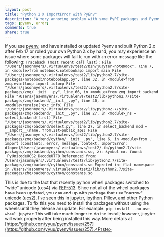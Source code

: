 ```yaml
---
layout: post
title: "Python 2.X ImportError with PyEnv"
description: "A very annoying problem with some PyPI packages and Pyenv"
tags: [pyenv, error]
comments: true
share: true
---
```



If you use [pyenv](https://github.com/yyuu/pyenv/), and have installed or updated Pyenv and built Python 2.x after Feb 17 or rolled your own Python 2.x by hand, you may experience an issue where some packages will fail to run with an error message like the following: `Traceback (most recent call last): File "/Users/jasonmyers/.virtualenvs/test2/bin/jupyter-notebook", line 7, in <module>from notebook.notebookapp import main File "/Users/jasonmyers/.virtualenvs/test2/lib/python2.7/site-packages/notebook/notebookapp.py", line 32, in <module>from zmq.eventloop import ioloop File "/Users/jasonmyers/.virtualenvs/test2/lib/python2.7/site-packages/zmq/__init__.py", line 66, in <module>from zmq import backend File "/Users/jasonmyers/.virtualenvs/test2/lib/python2.7/site-packages/zmq/backend/__init__.py", line 40, in <module>reraise(*exc_info) File "/Users/jasonmyers/.virtualenvs/test2/lib/python2.7/site-packages/zmq/backend/__init__.py", line 27, in <module>_ns = select_backend(first) File "/Users/jasonmyers/.virtualenvs/test2/lib/python2.7/site-packages/zmq/backend/select.py", line 27, in select_backend mod = __import__(name, fromlist=public_api) File "/Users/jasonmyers/.virtualenvs/test2/lib/python2.7/site-packages/zmq/backend/cython/__init__.py", line 6, in <module>from . import (constants, error, message, context, ImportError: dlopen(/Users/jasonmyers/.virtualenvs/test2/lib/python2.7/site-packages/zmq/backend/cython/constants.so, 2): Symbol not found: _PyUnicodeUCS2_DecodeUTF8 Referenced from: /Users/jasonmyers/.virtualenvs/test2/lib/python2.7/site-packages/zmq/backend/cython/constants.so Expected in: flat namespace in /Users/jasonmyers/.virtualenvs/test2/lib/python2.7/site-packages/zmq/backend/cython/constants.so `

This is due to the fact that recently python wheel packages switched to "wide" unicode (ucs4) via [PEP-513](https://www.python.org/dev/peps/pep-0513/). Since not all of the wheel packages have been updated, you can end up with package that use "narrow" unicode (ucs2). I've seen this in jupyter, ipython, Pillow, and other Python packages. To fix this you need to install the packages without using the wheels until they release an update. For example: `pip install --no-use-wheel jupyter` 
This will take much longer to do the install; however, jupyter will work properly after being installed this way. More details at [https://github.com/yyuu/pyenv/issues/257](https://github.com/yyuu/pyenv/issues/257).<Paste>

